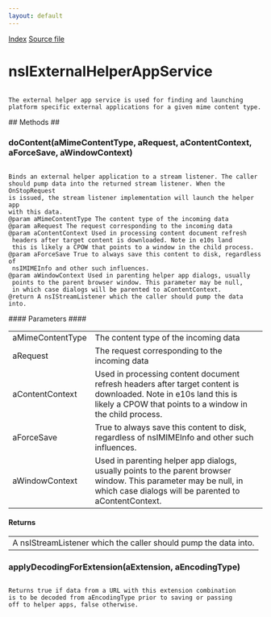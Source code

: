```yaml
---
layout: default
---
```

<div id='links'><a href="../index.html">Index</a>
<a href="http://dxr.mozilla.org/mozilla-central/source/uriloader/exthandler/nsIExternalHelperAppService.idl">Source file</a>
</div>

# nsIExternalHelperAppService #
<code>  
The external helper app service is used for finding and launching  
platform specific external applications for a given mime content type.  
  
</code>
## Methods ##

### doContent(aMimeContentType, aRequest, aContentContext, aForceSave, aWindowContext) ###
<code>  
Binds an external helper application to a stream listener. The caller  
should pump data into the returned stream listener. When the OnStopRequest  
is issued, the stream listener implementation will launch the helper app  
with this data.  
@param aMimeContentType The content type of the incoming data  
@param aRequest The request corresponding to the incoming data  
@param aContentContext Used in processing content document refresh  
 headers after target content is downloaded. Note in e10s land  
 this is likely a CPOW that points to a window in the child process.  
@param aForceSave True to always save this content to disk, regardless of  
 nsIMIMEInfo and other such influences.  
@param aWindowContext Used in parenting helper app dialogs, usually  
 points to the parent browser window. This parameter may be null,  
 in which case dialogs will be parented to aContentContext.  
@return A nsIStreamListener which the caller should pump the data into.  
  
</code>
#### Parameters ####

<table>

<tr>
<td>aMimeContentType</td>
<td>The content type of the incoming data  
</td>
</tr>

<tr>
<td>aRequest</td>
<td>The request corresponding to the incoming data  
</td>
</tr>

<tr>
<td>aContentContext</td>
<td>Used in processing content document refresh  
 headers after target content is downloaded. Note in e10s land  
 this is likely a CPOW that points to a window in the child process.  
</td>
</tr>

<tr>
<td>aForceSave</td>
<td>True to always save this content to disk, regardless of  
 nsIMIMEInfo and other such influences.  
</td>
</tr>

<tr>
<td>aWindowContext</td>
<td>Used in parenting helper app dialogs, usually  
 points to the parent browser window. This parameter may be null,  
 in which case dialogs will be parented to aContentContext.  
</td>
</tr>

</table>

#### Returns ####

<table>

<tr>
<td>A nsIStreamListener which the caller should pump the data into.  
</td>
</tr>

</table>

### applyDecodingForExtension(aExtension, aEncodingType) ###
<code>  
Returns true if data from a URL with this extension combination  
is to be decoded from aEncodingType prior to saving or passing  
off to helper apps, false otherwise.  
  
</code>